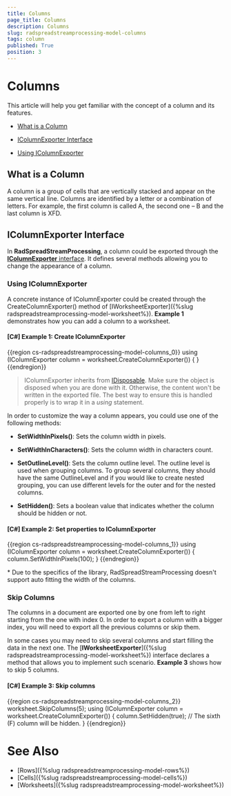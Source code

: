 ```yaml
---
title: Columns
page_title: Columns
description: Columns
slug: radspreadstreamprocessing-model-columns
tags: column
published: True
position: 3
---
```


# Columns

This article will help you get familiar with the concept of a column and its features.

* [What is a Column](#what-is-a-column)

* [IColumnExporter Interface](#icolumnexporter-interface)

* [Using IColumnExporter](#using-icolumnexporter)


## What is a Column

A column is a group of cells that are vertically stacked and appear on the same vertical line. Columns are identified by a letter or a combination of letters. For example, the first column is called A, the second one – B and the last column is XFD.

## IColumnExporter Interface

In **RadSpreadStreamProcessing**, a column could be exported through the [**IColumnExporter** interface](http://docs.telerik.com/devtools/document-processing/api/html/T_Telerik_Documents_SpreadsheetStreaming_IColumnExporter.htm). It defines several methods allowing you to change the appearance of a column.

### Using IColumnExporter

A concrete instance of IColumnExporter could be created through the CreateColumnExporter() method of [IWorksheetExporter]({%slug radspreadstreamprocessing-model-worksheet%}). **Example 1** demonstrates how you can add a column to a worksheet.

#### **[C#] Example 1: Create IColumnExporter**


{{region cs-radspreadstreamprocessing-model-columns_0}}
	using (IColumnExporter column = worksheet.CreateColumnExporter())
	{
	}
{{endregion}}

>IColumnExporter inherits from [IDisposable](https://msdn.microsoft.com/en-us/library/system.idisposable(v=vs.110).aspx). Make sure the object is disposed when you are done with it. Otherwise, the content won't be written in the exported file. The best way to ensure this is handled properly is to wrap it in a *using* statement.

In order to customize the way a column appears, you could use one of the following methods:

* **SetWidthInPixels()**: Sets the column width in pixels.

* **SetWidthInCharacters()**: Sets the column width in characters count.

* **SetOutlineLevel()**: Sets the column outline level. The outline level is used when grouping columns. To group several columns, they should have the same OutlineLevel and if you would like to create nested grouping, you can use different levels for the outer and for the nested columns. 

* **SetHidden()**: Sets a boolean value that indicates whether the column should be hidden or not.


#### **[C#] Example 2: Set properties to IColumnExporter**

{{region cs-radspreadstreamprocessing-model-columns_1}}
	using (IColumnExporter column = worksheet.CreateColumnExporter())
	{
	    column.SetWidthInPixels(100);
	}
{{endregion}}

\* Due to the specifics of the library, RadSpreadStreamProcessing doesn't support auto fitting the width of the columns.

### Skip Columns

The columns in a document are exported one by one from left to right starting from the one with index 0. In order to export a column with a bigger index, you will need to export all the previous columns or skip them.

In some cases you may need to skip several columns and start filling the data in the next one. The [**IWorksheetExporter**]({%slug radspreadstreamprocessing-model-worksheet%}) interface declares a method that allows you to implement such scenario. **Example 3** shows how to skip 5 columns.

#### **[C#] Example 3: Skip columns**

{{region cs-radspreadstreamprocessing-model-columns_2}}
	worksheet.SkipColumns(5);
	using (IColumnExporter column = worksheet.CreateColumnExporter())
	{
	    column.SetHidden(true); // The sixth (F) column will be hidden.
	}
{{endregion}}

# See Also

* [Rows]({%slug radspreadstreamprocessing-model-rows%})
* [Cells]({%slug radspreadstreamprocessing-model-cells%})
* [Worksheets]({%slug radspreadstreamprocessing-model-worksheet%})
